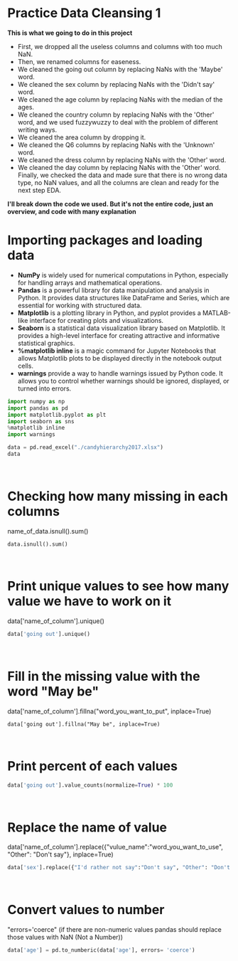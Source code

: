 # Practice Data Cleansing 1
<p><b>This is what we going to do in this project</b></p>
<ul>
<li>First, we dropped all the useless columns and columns with too much NaN.</li>
<li>Then, we renamed columns for easeness.</li>
<li>We cleaned the going out column by replacing NaNs with the 'Maybe' word.</li>
<li>We cleaned the sex column by replacing NaNs with the 'Didn't say' word.</li>
<li>We cleaned the age column by replacing NaNs with the median of the ages.</li>
<li>We cleaned the country column by replacing NaNs with the 'Other' word, and we used fuzzywuzzy to deal with the problem of different writing ways.</li>
<li>We cleaned the area column by dropping it.</li>
<li>We cleaned the Q6 columns by replacing NaNs with the 'Unknown' word.</li>
<li>We cleaned the dress column by replacing NaNs with the 'Other' word.</li>
<li>We cleaned the day column by replacing NaNs with the 'Other' word.</li>
Finally, we checked the data and made sure that there is no wrong data type, no NaN values, and all the columns are clean and ready for the next step EDA.</ul>
</ul>

<p><b> I'll break down the code we used. But it's not the entire code, just an overview, and code with many explanation </p></b>

# Importing packages and loading data
<ul>
  <li><b>NumPy</b> is widely used for numerical computations in Python, especially for handling arrays and mathematical operations.</li>
  <li><b>Pandas</b> is a powerful library for data manipulation and analysis in Python. It provides data structures like DataFrame and Series, which are essential for working with structured data.</li>
  <li><b>Matplotlib</b> is a plotting library in Python, and pyplot provides a MATLAB-like interface for creating plots and visualizations.</li>
  <li><b>Seaborn</b> is a statistical data visualization library based on Matplotlib. It provides a high-level interface for creating attractive and informative statistical graphics.</li>
  <li><b>%matplotlib inline</b> is a magic command for Jupyter Notebooks that allows Matplotlib plots to be displayed directly in the notebook output cells.</li>
  <li><b>warnings</b> provide a way to handle warnings issued by Python code. It allows you to control whether warnings should be ignored, displayed, or turned into errors.</li>
</ul>

```python
import numpy as np
import pandas as pd
import matplotlib.pyplot as plt
import seaborn as sns
%matplotlib inline
import warnings

data = pd.read_excel("./candyhierarchy2017.xlsx")
data 
```
<br>

# Checking how many missing in each columns
<p>name_of_data.isnull().sum()</p>

```plthon
data.isnull().sum()
```
<br>

# Print unique values to see how many value we have to work on it
<p>data['name_of_column'].unique()</p>

```python
data['going out'].unique()
```
<br>

# Fill in the missing value with the word "May be"
<p>data['name_of_column'].fillna("word_you_want_to_put", inplace=True)</p>

```phthon
data['going out'].fillna("May be", inplace=True)
```
<br>

# Print percent of each values

```python
data['going out'].value_counts(normalize=True) * 100
```

<br>

# Replace the name of value
data['name_of_column'].replace({"vulue_name":"word_you_want_to_use", "Other": "Don't say"}, inplace=True)</p>

```python
data['sex'].replace({"I'd rather not say":"Don't say", "Other": "Don't say"}, inplace=True)
```
<br>

# Convert values to number 
<p>"errors='coerce" (if there are non-numeric values pandas should replace those values with NaN (Not a Number))
</p>

```python
data['age'] = pd.to_numberic(data['age'], errors= 'coerce')
```
















